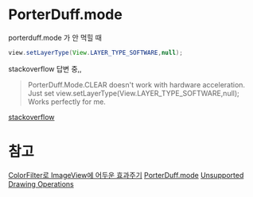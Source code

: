 # PorterDuff.mode
porterduff.mode 가 안 먹힐 때
```java
view.setLayerType(View.LAYER_TYPE_SOFTWARE,null);
```
stackoverflow 답변 중,,
> PorterDuff.Mode.CLEAR doesn't work with hardware acceleration. Just set
view.setLayerType(View.LAYER_TYPE_SOFTWARE,null);
Works perfectly for me.

[stackoverflow](https://stackoverflow.com/a/44607874/6759520)


# 참고
[ColorFilter로 ImageView에 어두운 효과주기](http://swalloow.tistory.com/89)
[PorterDuff.mode](https://developer.android.com/reference/android/graphics/PorterDuff.Mode.html)
[Unsupported Drawing Operations](https://developer.android.com/guide/topics/graphics/hardware-accel.html#unsupported)
